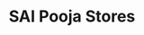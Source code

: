 ---
title: "SAI Pooja Stores"
url: /vanasthaslipuram-hyderabad/sai-pooja-stores/
shop: supermarket
---